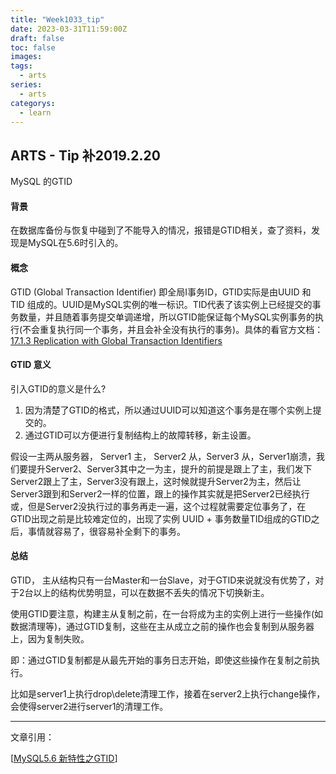 ```yaml
---
title: "Week1033_tip"
date: 2023-03-31T11:59:00Z
draft: false 
toc: false
images:
tags:
  - arts 
series:
  - arts 
categorys:
  - learn 
---
```


## ARTS - Tip 补2019.2.20

MySQL 的GTID

#### 背景

在数据库备份与恢复中碰到了不能导入的情况，报错是GTID相关，查了资料，发现是MySQL在5.6时引入的。

#### 概念

GTID (Global Transaction Identifier) 即全局I事务ID，GTID实际是由UUID 和 TID 组成的。UUID是MySQL实例的唯一标识。TID代表了该实例上已经提交的事务数量，并且随着事务提交单调递增，所以GTID能保证每个MySQL实例事务的执行(不会重复执行同一个事务，并且会补全没有执行的事务)。具体的看官方文档：[17.1.3 Replication with Global Transaction Identifiers](https://dev.mysql.com/doc/refman/8.0/en/replication-gtids.html)

#### GTID 意义

引入GTID的意义是什么?

1. 因为清楚了GTID的格式，所以通过UUID可以知道这个事务是在哪个实例上提交的。
2. 通过GTID可以方便进行复制结构上的故障转移，新主设置。

假设一主两从服务器， Server1 主， Server2 从，Server3 从，Server1崩溃，我们要提升Server2、Server3其中之一为主，提升的前提是跟上了主，我们发下Server2跟上了主，Server3没有跟上，这时候就提升Server2为主，然后让Server3跟到和Server2一样的位置，跟上的操作其实就是把Server2已经执行或，但是Server2没执行过的事务再走一遍，这个过程就需要定位事务了，在GTID出现之前是比较难定位的，出现了实例 UUID + 事务数量TID组成的GTID之后，事情就容易了，很容易补全剩下的事务。



#### 总结

GTID， 主从结构只有一台Master和一台Slave，对于GTID来说就没有优势了，对于2台以上的结构优势明显，可以在数据不丢失的情况下切换新主。

使用GTID要注意，构建主从复制之前，在一台将成为主的实例上进行一些操作(如数据清理等)，通过GTID复制，这些在主从成立之前的操作也会复制到从服务器上，因为复制失败。

即：通过GTID复制都是从最先开始的事务日志开始，即使这些操作在复制之前执行。

比如是server1上执行drop\delete清理工作，接着在server2上执行change操作，会使得server2进行server1的清理工作。



---

文章引用：

[[MySQL5.6 新特性之GTID](https://www.cnblogs.com/zhoujinyi/p/4717951.html)]